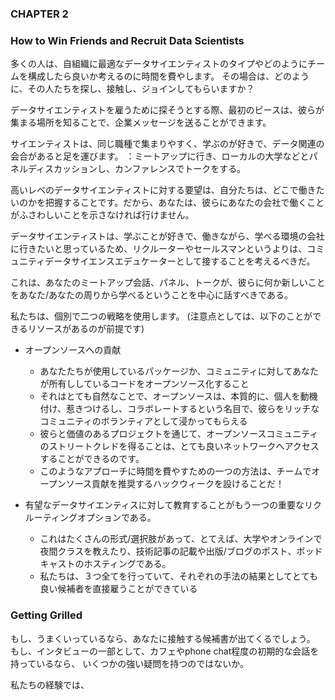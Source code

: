 ### CHAPTER 2
### How to Win Friends and Recruit Data Scientists

多くの人は、自組織に最適なデータサイエンティストのタイプやどのようにチームを構成したら良いか考えるのに時間を費やします。
その場合は、どのように、その人たちを探し、接触し、ジョインしてもらいますか？

データサイエンティストを雇うために探そうとする際、最初のピースは、彼らが集まる場所を知ることで、企業メッセージを送ることができます。

サイエンティストは、同じ職種で集まりやすく、学ぶのが好きで、データ関連の会合があると足を運びます。
：ミートアップに行き、ローカルの大学などとパネルディスカッションし、カンファレンスでトークをする。

高いレベのデータサイエンティストに対する要望は、自分たちは、どこで働きたいのかを把握することです。だから、あなたは、彼らにあなたの会社で働くことがふさわしいことを示さなければ行けません。

データサイエンティストは、学ぶことが好きで、働きながら、学べる環境の会社に行きたいと思っているため、リクルーターやセールスマンというよりは、コミュニティデータサイエンスエデュケーターとして接することを考えるべきだ。

これは、あなたのミートアップ会話、パネル、トークが、彼らに何か新しいことをあなた/あなたの周りから学べるということを中心に話すべきである。

私たちは、個別で二つの戦略を使用します。
(注意点としては、以下のことができるリソースがあるのが前提です)

- オープンソースへの貢献
  - あなたたちが使用しているパッケージか、コミュニティに対してあなたが所有ししているコードをオープンソース化すること
  - それはとても自然なことで、オープンソースは、本質的に、個人を動機付け、惹きつけるし、コラボレートするという名目で、彼らをリッチなコミュニティのボランティアとして浸かってもらえる
  - 彼らと価値のあるプロジェクトを通じて、オープンソースコミュニティのストリートクレドを得ることは、とても良いネットワークへアクセスすることができるのです。
  - このようなアプローチに時間を費やすための一つの方法は、チームでオープンソース貢献を推奨するハックウィークを設けることだ！

-  有望なデータサイエンティスに対して教育することがもう一つの重要なリクルーティングオプションである。
   - これはたくさんの形式/選択肢があって、とてえば、大学やオンラインで夜間クラスを教えたり、技術記事の記載や出版/ブログのポスト、ポッドキャストのホスティングである。
   - 私たちは、３つ全てを行っていて、それぞれの手法の結果としてとても良い候補者を直接雇うことができている

### Getting Grilled

もし、うまくいっているなら、あなたに接触する候補書が出てくるでしょう。
もし、インタビューの一部として、カフェやphone chat程度の初期的な会話を持っているなら、
いくつかの強い疑問を持つのではないか。

私たちの経験では、